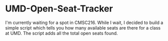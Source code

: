 # UMD-Open-Seat-Tracker
I'm currently waiting for a spot in CMSC216. While I wait, I decided to build a simple script which tells you how many available seats are there for a class at UMD. The script adds all the total open seats found.